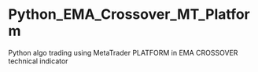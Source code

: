 # Python_EMA_Crossover_MT_Platform
Python algo trading using MetaTrader  PLATFORM in EMA CROSSOVER technical indicator
